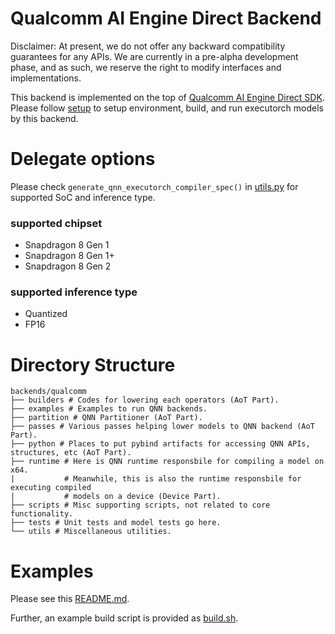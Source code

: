# Qualcomm AI Engine Direct Backend

Disclaimer: At present, we do not offer any backward compatibility guarantees
for any APIs. We are currently in a pre-alpha development phase, and as such,
we reserve the right to modify interfaces and implementations.

This backend is implemented on the top of
[Qualcomm AI Engine Direct SDK](https://developer.qualcomm.com/software/qualcomm-ai-engine-direct-sdk).
Please follow [setup](setup.md) to setup environment, build, and run executorch models by this backend.

# Delegate options

Please check `generate_qnn_executorch_compiler_spec()` in
[utils.py](backends/qualcomm/utils/utils.py) for supported SoC and inference type.

### supported chipset
- Snapdragon 8 Gen 1
- Snapdragon 8 Gen 1+
- Snapdragon 8 Gen 2

### supported inference type
- Quantized
- FP16

# Directory Structure

```
backends/qualcomm
├── builders # Codes for lowering each operators (AoT Part).
├── examples # Examples to run QNN backends.
├── partition # QNN Partitioner (AoT Part).
├── passes # Various passes helping lower models to QNN backend (AoT Part).
├── python # Places to put pybind artifacts for accessing QNN APIs, structures, etc (AoT Part).
├── runtime # Here is QNN runtime responsbile for compiling a model on x64.
|           # Meanwhile, this is also the runtime responsbile for executing compiled
|           # models on a device (Device Part).
├── scripts # Misc supporting scripts, not related to core functionality.
├── tests # Unit tests and model tests go here.
└── utils # Miscellaneous utilities.
```

# Examples

Please see this [README.md](../../examples/backend/qualcomm/README.md).

Further, an example build script is provided as [build.sh](scripts/build.sh).

